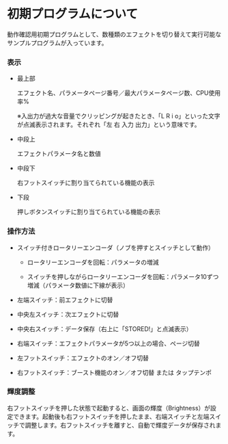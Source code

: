# 初期プログラムについて

動作確認用初期プログラムとして、数種類のエフェクトを切り替えて実行可能なサンプルプログラムが入っています。



### 表示

- 最上部

  エフェクト名、パラメータページ番号／最大パラメータページ数、CPU使用率%

  ※入出力が過大な音量でクリッピングが起きたとき、「L R i o」といった文字が点滅表示されます。それぞれ「左 右 入力 出力」という意味です。

- 中段上

  エフェクトパラメータ名と数値

- 中段下

  右フットスイッチに割り当てられている機能の表示

- 下段

  押しボタンスイッチに割り当てられている機能の表示

  


### 操作方法
- スイッチ付きロータリーエンコーダ（ノブを押すとスイッチとして動作）
	- ロータリーエンコーダを回転：パラメータの増減
	
	- スイッチを押しながらロータリーエンコーダを回転：パラメータ10ずつ増減（パラメータ数値に下線が表示）
	
	  
	
- 左端スイッチ：前エフェクトに切替

- 中央左スイッチ：次エフェクトに切替

- 中央右スイッチ：データ保存（右上に「STORED!」と点滅表示）

- 右端スイッチ：エフェクトパラメータが5つ以上の場合、ページ切替

  

- 左フットスイッチ：エフェクトのオン／オフ切替

- 右フットスイッチ：ブースト機能のオン／オフ切替 または タップテンポ

  

### 輝度調整
右フットスイッチを押した状態で起動すると、画面の輝度（Brightness）が設定できます。起動後も右フットスイッチを押したまま、右端スイッチと左端スイッチで調整します。右フットスイッチを離すと、自動で輝度データが保存されます。

